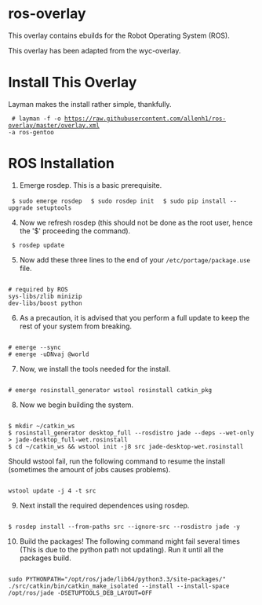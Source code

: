 ros-overlay
===========

This overlay contains ebuilds for the Robot Operating System (ROS).

This overlay has been adapted from the wyc-overlay.

Install This Overlay
====================
Layman makes the install rather simple, thankfully.

<code> # layman -f -o https://raw.githubusercontent.com/allenh1/ros-overlay/master/overlay.xml -a ros-gentoo </code>

ROS Installation
================


1. Emerge rosdep. This is a basic prerequisite.

<code> $ sudo emerge rosdep </code>
<code> $ sudo rosdep init </code>
<code> $ sudo pip install --upgrade setuptools </code>

4. Now we refresh rosdep (this should not be done as the root user, hence the '$' proceeding the command).

<code> $ rosdep update </code>

5. Now add these three lines to the end of your `/etc/portage/package.use` file.

<code>
# required by ROS
sys-libs/zlib minizip
dev-libs/boost python
</code>

6. As a precaution, it is advised that you perform a full update to keep the rest of your system from breaking.

<code>
# emerge --sync
# emerge -uDNvaj @world
</code>

7. Now, we install the tools needed for the install.

<code>
# emerge rosinstall_generator wstool rosinstall catkin_pkg
</code>

8. Now we begin building the system.

<code>
$ mkdir ~/catkin_ws
$ rosinstall_generator desktop_full --rosdistro jade --deps --wet-only > jade-desktop_full-wet.rosinstall
$ cd ~/catkin_ws && wstool init -j8 src jade-desktop-wet.rosinstall
</code>

Should wstool fail, run the following command to resume the install (sometimes the amount of jobs causes problems).

<code>
wstool update -j 4 -t src
</code>

9. Next install the required dependences using rosdep.

<code>
$ rosdep install --from-paths src --ignore-src --rosdistro jade -y
</code>

10. Build the packages! The following command might fail several times (This is due to the python path not updating). Run it until all the packages build. 

<code>
sudo PYTHONPATH="/opt/ros/jade/lib64/python3.3/site-packages/" ./src/catkin/bin/catkin_make_isolated --install --install-space /opt/ros/jade -DSETUPTOOLS_DEB_LAYOUT=OFF
</code>